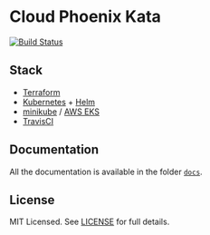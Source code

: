 # Cloud Phoenix Kata

[![Build Status](https://travis-ci.org/fabiocicerchia/cloud-phoenix-kata.svg?branch=master)](https://travis-ci.org/fabiocicerchia/cloud-phoenix-kata)

## Stack

 - [Terraform](https://www.terraform.io/)
 - [Kubernetes](https://kubernetes.io/) + [Helm](https://helm.sh/)
 - [minikube](https://minikube.sigs.k8s.io/) / [AWS EKS](https://aws.amazon.com/eks/)
 - [TravisCI](https://travis-ci.org/)

## Documentation

All the documentation is available in the folder [`docs`](docs).

## License

MIT Licensed. See [LICENSE](docs/LICENSE.md) for full details.

